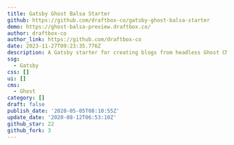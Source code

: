 ```yaml
---
title: Gatsby Ghost Balsa Starter
github: https://github.com/draftbox-co/gatsby-ghost-balsa-starter
demo: https://ghost-balsa-preview.draftbox.co/
author: draftbox-co
author_link: https://github.com/draftbox-co
date: 2023-11-27T09:23:35.776Z
description: A Gatsby starter for creating blogs from headless Ghost CMS.
ssg:
  - Gatsby
css: []
ui: []
cms:
  - Ghost
category: []
draft: false
publish_date: '2020-05-05T08:10:55Z'
update_date: '2020-08-12T06:53:10Z'
github_star: 22
github_fork: 3
---
```

